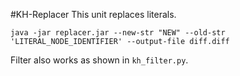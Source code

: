 #KH-Replacer
This unit replaces literals.
```
java -jar replacer.jar --new-str "NEW" --old-str 'LITERAL_NODE_IDENTIFIER' --output-file diff.diff
```

Filter also works as shown in `kh_filter.py`.